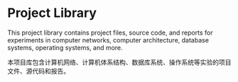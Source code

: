 # Project Library

This project library contains project files, source code, and reports for experiments in computer networks, computer architecture, database systems, operating systems, and more.

本项目库包含计算机网络、计算机体系结构、数据库系统、操作系统等实验的项目文件、源代码和报告。

